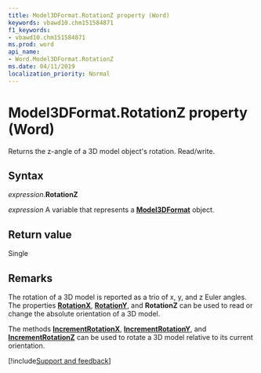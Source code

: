 ```yaml
---
title: Model3DFormat.RotationZ property (Word)
keywords: vbawd10.chm151584871
f1_keywords:
- vbawd10.chm151584871
ms.prod: word
api_name:
- Word.Model3DFormat.RotationZ
ms.date: 04/11/2019
localization_priority: Normal
---
```



# Model3DFormat.RotationZ property (Word)

Returns the z-angle of a 3D model object's rotation. Read/write.

## Syntax

_expression_.**RotationZ**

_expression_ A variable that represents a **[Model3DFormat](Word.Model3DFormat.md)** object.


## Return value

Single

## Remarks

The rotation of a 3D model is reported as a trio of x, y, and z Euler angles.  The properties **[RotationX](Word.Model3DFormat.RotationX.md)**, **[RotationY](Word.Model3DFormat.RotationY.md)**, and **RotationZ** can be used to read or change the absolute orientation of a 3D model.  

The methods **[IncrementRotationX](Word.Model3DFormat.IncrementRotationX.md)**, **[IncrementRotationY](Word.Model3DFormat.IncrementRotationY.md)**, and **[IncrementRotationZ](Word.Model3DFormat.IncrementRotationZ.md)** can be used to rotate a 3D model relative to its current orientation.



[!include[Support and feedback](~/includes/feedback-boilerplate.md)]